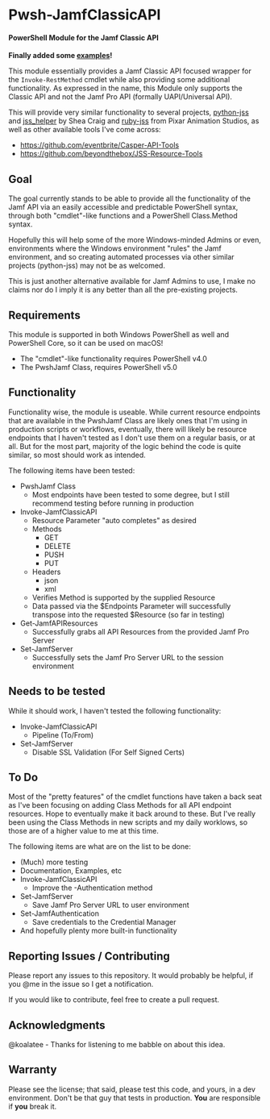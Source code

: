 Pwsh-JamfClassicAPI
======

#### PowerShell Module for the Jamf Classic API ####

**Finally added some [examples](../master/Examples)!**

This module essentially provides a Jamf Classic API focused wrapper for the `Invoke-RestMethod` cmdlet while also providing some additional functionality.  As expressed in the name, this Module only supports the Classic API and not the Jamf Pro API (formally UAPI/Universal API).

This will provide very similar functionality to several projects, [python-jss](https://github.com/jssimporter/python-jss) and [jss_helper](https://github.com/sheagcraig/jss_helper) by Shea Craig and [ruby-jss](https://github.com/PixarAnimationStudios/ruby-jss) from Pixar Animation Studios, as well as other available tools I've come across:
  * https://github.com/eventbrite/Casper-API-Tools
  * https://github.com/beyondthebox/JSS-Resource-Tools

## Goal ##

The goal currently stands to be able to provide all the functionality of the Jamf API via an easily accessible and predictable PowerShell syntax, through both "cmdlet"-like functions and a PowerShell Class.Method syntax. 

Hopefully this will help some of the more Windows-minded Admins or even, environments where the Windows environment "rules" the Jamf environment, and so creating automated processes via other similar projects (python-jss) may not be as welcomed.

This is just another alternative available for Jamf Admins to use, I make no claims nor do I imply it is any better than all the pre-existing projects.

## Requirements ##

This module is supported in both Windows PowerShell as well and PowerShell Core, so it can be used on macOS!
  * The "cmdlet"-like functionality requires PowerShell v4.0
  * The PwshJamf Class, requires PowerShell v5.0

## Functionality ##

Functionality wise, the module is useable.  While current resource endpoints that are available in the PwshJamf Class are likely ones that I'm using in production scripts or workflows, eventually, there will likely be resource endpoints that I haven't tested as I don't use them on a regular basis, or at all.  But for the most part, majority of the logic behind the code is quite similar, so most should work as intended.

The following items have been tested:
  * PwshJamf Class
    * Most endpoints have been tested to some degree, but I still recommend testing before running in production
  * Invoke-JamfClassicAPI
    * Resource Parameter "auto completes" as desired
    * Methods
      * GET
      * DELETE
      * PUSH
      * PUT
    * Headers
      * json
      * xml
    * Verifies Method is supported by the supplied Resource
    * Data passed via the $Endpoints Parameter will successfully transpose into the requested $Resource (so far in testing)
  * Get-JamfAPIResources
    * Successfully grabs all API Resources from the provided Jamf Pro Server
  * Set-JamfServer
    * Successfully sets the Jamf Pro Server URL to the session environment

## Needs to be tested ##

While it should work, I haven't tested the following functionality:
  * Invoke-JamfClassicAPI
    * Pipeline (To/From)
  * Set-JamfServer
    * Disable SSL Validation (For Self Signed Certs)

## To Do ##

Most of the "pretty features" of the cmdlet functions have taken a back seat as I've been focusing on adding Class Methods for all API endpoint resources.  Hope to eventually make it back around to these.  But I've really been using the Class Methods in new scripts and my daily worklows, so those are of a higher value to me at this time.

The following items are what are on the list to be done:
  * (Much) more testing
  * Documentation, Examples, etc
  * Invoke-JamfClassicAPI
    * Improve the -Authentication method
  * Set-JamfServer
    * Save Jamf Pro Server URL to user environment
  * Set-JamfAuthentication
    * Save credentials to the Credential Manager
  * And hopefully plenty more built-in functionality

## Reporting Issues / Contributing ##

Please report any issues to this repository.  It would probably be helpful, if you @me in the issue so I get a notification.

If you would like to contribute, feel free to create a pull request.

## Acknowledgments ##

@koalatee - Thanks for listening to me babble on about this idea.

## Warranty ##

Please see the license; that said, please test this code, and yours, in a dev environment.  Don't be that guy that tests in production.  **You** are responsible if **you** break it.